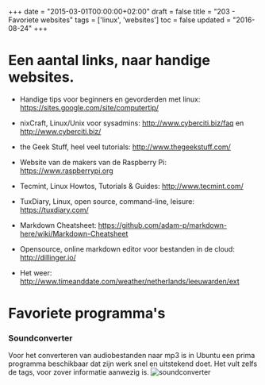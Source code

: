 +++
date = "2015-03-01T00:00:00+02:00"
draft = false
title = "203 - Favoriete websites"
tags = ['linux', 'websites']
toc = false
updated = "2016-08-24"
+++


# Een aantal links, naar handige websites.

* Handige tips voor beginners en gevorderden met linux: 
https://sites.google.com/site/computertip/

* nixCraft, Linux/Unix voor sysadmins: 
http://www.cyberciti.biz/faq  en  http://www.cyberciti.biz/

* the Geek Stuff, heel veel tutorials:
http://www.thegeekstuff.com/

* Website van de makers van de Raspberry Pi:
https://www.raspberrypi.org

* Tecmint, Linux Howtos, Tutorials & Guides:
http://www.tecmint.com/

* TuxDiary, Linux, open source, command-line, leisure:
https://tuxdiary.com/

* Markdown Cheatsheet: 
https://github.com/adam-p/markdown-here/wiki/Markdown-Cheatsheet

* Opensource, online markdown editor voor bestanden in de cloud:
http://dillinger.io/

* Het weer: 
http://www.timeanddate.com/weather/netherlands/leeuwarden/ext


# Favoriete programma's

### Soundconverter
Voor het converteren van audiobestanden naar mp3 is in Ubuntu een prima programma beschikbaar dat zijn werk snel en
uitstekend doet. Het vult zelfs de tags, voor zover informatie aanwezig is.
![soundconverter](/img/203-soundconverter.jpg)


